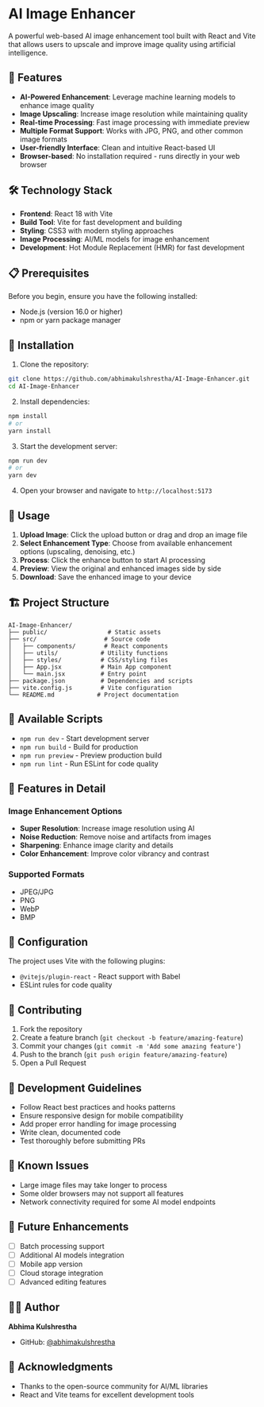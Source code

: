 # AI Image Enhancer

A powerful web-based AI image enhancement tool built with React and Vite that allows users to upscale and improve image quality using artificial intelligence.

## 🚀 Features

- **AI-Powered Enhancement**: Leverage machine learning models to enhance image quality
- **Image Upscaling**: Increase image resolution while maintaining quality
- **Real-time Processing**: Fast image processing with immediate preview
- **Multiple Format Support**: Works with JPG, PNG, and other common image formats
- **User-friendly Interface**: Clean and intuitive React-based UI
- **Browser-based**: No installation required - runs directly in your web browser

## 🛠️ Technology Stack

- **Frontend**: React 18 with Vite
- **Build Tool**: Vite for fast development and building
- **Styling**: CSS3 with modern styling approaches
- **Image Processing**: AI/ML models for image enhancement
- **Development**: Hot Module Replacement (HMR) for fast development

## 📋 Prerequisites

Before you begin, ensure you have the following installed:
- Node.js (version 16.0 or higher)
- npm or yarn package manager

## 🔧 Installation

1. Clone the repository:
```bash
git clone https://github.com/abhimakulshrestha/AI-Image-Enhancer.git
cd AI-Image-Enhancer
```

2. Install dependencies:
```bash
npm install
# or
yarn install
```

3. Start the development server:
```bash
npm run dev
# or
yarn dev
```

4. Open your browser and navigate to `http://localhost:5173`

## 📖 Usage

1. **Upload Image**: Click the upload button or drag and drop an image file
2. **Select Enhancement Type**: Choose from available enhancement options (upscaling, denoising, etc.)
3. **Process**: Click the enhance button to start AI processing
4. **Preview**: View the original and enhanced images side by side
5. **Download**: Save the enhanced image to your device

## 🏗️ Project Structure

```
AI-Image-Enhancer/
├── public/                 # Static assets
├── src/                   # Source code
│   ├── components/        # React components           
│   ├── utils/            # Utility functions
│   ├── styles/           # CSS/styling files
│   ├── App.jsx           # Main App component
│   └── main.jsx          # Entry point
├── package.json          # Dependencies and scripts
├── vite.config.js        # Vite configuration
└── README.md            # Project documentation
```

## 🚀 Available Scripts

- `npm run dev` - Start development server
- `npm run build` - Build for production
- `npm run preview` - Preview production build
- `npm run lint` - Run ESLint for code quality

## 🎯 Features in Detail

### Image Enhancement Options
- **Super Resolution**: Increase image resolution using AI
- **Noise Reduction**: Remove noise and artifacts from images
- **Sharpening**: Enhance image clarity and details
- **Color Enhancement**: Improve color vibrancy and contrast

### Supported Formats
- JPEG/JPG
- PNG
- WebP
- BMP

## 🔧 Configuration

The project uses Vite with the following plugins:
- `@vitejs/plugin-react` - React support with Babel
- ESLint rules for code quality

## 🤝 Contributing

1. Fork the repository
2. Create a feature branch (`git checkout -b feature/amazing-feature`)
3. Commit your changes (`git commit -m 'Add some amazing feature'`)
4. Push to the branch (`git push origin feature/amazing-feature`)
5. Open a Pull Request

## 📝 Development Guidelines

- Follow React best practices and hooks patterns
- Ensure responsive design for mobile compatibility
- Add proper error handling for image processing
- Write clean, documented code
- Test thoroughly before submitting PRs

## 🚨 Known Issues

- Large image files may take longer to process
- Some older browsers may not support all features
- Network connectivity required for some AI model endpoints

## 🔮 Future Enhancements

- [ ] Batch processing support
- [ ] Additional AI models integration
- [ ] Mobile app version
- [ ] Cloud storage integration
- [ ] Advanced editing features

## 👨‍💻 Author

**Abhima Kulshrestha**
- GitHub: [@abhimakulshrestha](https://github.com/abhimakulshrestha)

## 🙏 Acknowledgments

- Thanks to the open-source community for AI/ML libraries
- React and Vite teams for excellent development tools



